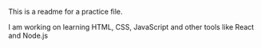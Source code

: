 This is a readme for a practice file.

I am working on learning HTML, CSS, JavaScript and other tools like React and Node.js
